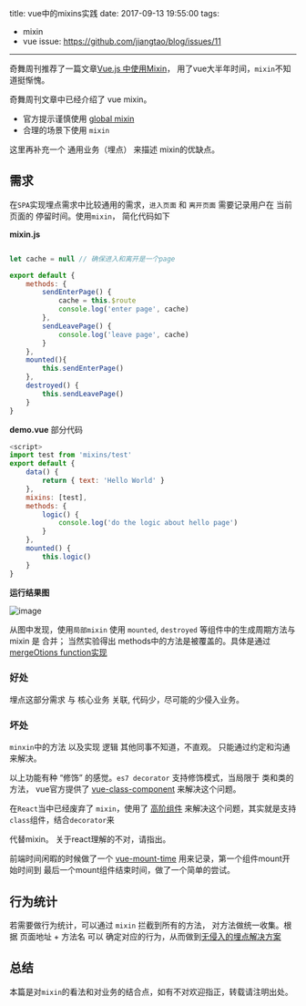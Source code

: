 title: vue中的mixins实践
date: 2017-09-13 19:55:00
tags:
 - mixin
 - vue
issue: https://github.com/jiangtao/blog/issues/11
---

奇舞周刊推荐了一篇文章[Vue.js 中使用Mixin](http://zcfy.cc/article/using-mixins-in-vue-js-css-tricks-3257.html)， 用了vue大半年时间，`mixin`不知道挺惭愧。

奇舞周刊文章中已经介绍了 vue mixin。

- 官方提示谨慎使用 [global mixin](http://vuejs.org/v2/guide/mixins.html#Global-Mixin)
- 合理的场景下使用 `mixin`

这里再补充一个 通用业务（埋点） 来描述 mixin的优缺点。 <!--more-->

## 需求

在`SPA`实现埋点需求中比较通用的需求，`进入页面` 和 `离开页面` 需要记录用户在 当前页面的 停留时间。使用`mixin`， 简化代码如下

**mixin.js**
```javascript

let cache = null // 确保进入和离开是一个page

export default {
    methods: {
        sendEnterPage() {
            cache = this.$route
            console.log('enter page', cache)
        },
        sendLeavePage() {
            console.log('leave page', cache)
        }
    },
    mounted(){
        this.sendEnterPage()
    },
    destroyed() {
        this.sendLeavePage()
    }
}

```

**demo.vue**  部分代码

```javascript
<script>
import test from 'mixins/test'
export default {
    data() {
        return { text: 'Hello World' }
    },
    mixins: [test],
    methods: {
        logic() {
            console.log('do the logic about hello page')
        }
    },
    mounted() {
        this.logic()
    }
}
```

**运行结果图**

![image](https://user-images.githubusercontent.com/2155745/30382229-385a8f70-9864-11e7-8fc7-01439d8a24f2.png)

从图中发现，使用`局部mixin` 使用 `mounted`, `destroyed` 等组件中的生成周期方法与 mixin 是 合并； 当然实验得出 methods中的方法是被覆盖的。具体是通过 [mergeOtions function实现](https://github.com/vuejs/vue/blob/master/src/core/util/options.js)

### 好处

埋点这部分需求 与 核心业务 关联, 代码少，尽可能的少侵入业务。

### 坏处

`minxin`中的方法 以及实现 逻辑 其他同事不知道，不直观。 只能通过约定和沟通来解决。

以上功能有种 “修饰” 的感觉。`es7 decorator` 支持修饰模式，当局限于 类和类的方法， vue官方提供了 [vue-class-component](https://github.com/vuejs/vue-class-component) 来解决这个问题。

在`React`当中已经废弃了 `mixin`，使用了 [高阶组件](https://juejin.im/post/595243d96fb9a06bbd6f5ccd) 来解决这个问题，其实就是支持 `class`组件，结合`decorator`来

代替mixin。 关于react理解的不对，请指出。

前端时间闲暇的时候做了一个 [vue-mount-time](https://github.com/jiangtao/vue-mount-time/) 用来记录，第一个组件mount开始时间到 最后一个mount组件结束时间，做了一个简单的尝试。

## 行为统计

若需要做行为统计，可以通过 `mixin` 拦截到所有的方法， 对方法做统一收集。根据 页面地址 +  方法名 可以 确定对应的行为，从而做到[无侵入的埋点解决方案](https://github.com/vue-tools/vue-analysis)

## 总结

本篇是对`mixin`的看法和对业务的结合点，如有不对欢迎指正，转载请注明出处。

